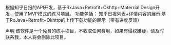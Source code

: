 根据知乎日报的API开发，基于RxJava+Retrofit+Okhttp+Materrial Design开发，使用了MVP模式的练习项目。
功能包括：
    知乎日报列表+详情内容的展示
    基于RxJava+Retrofit+Okhttp的上传下载功能的展示（带有进度反馈）
    
声明
    该软件是一个免费的练手项目，不收取任何费用，如果有侵权嫌疑，请及时联系我，本人将会删除此项目。
